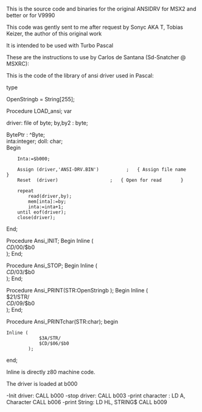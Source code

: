This is the source code and binaries for the original ANSIDRV for MSX2 and better or for V9990

This code was gently sent to me after request by Sonyc AKA T, Tobias Keizer, the author of this original work

It is intended to be used with Turbo Pascal

These are the instructions to use by Carlos de Santana (Sd-Snatcher @ MSXRC):

This is the code of the library of ansi driver used in Pascal:

type

OpenStringb     = String[255]; 

Procedure LOAD_ansi;
var

  driver: file of byte;
  by,by2 : byte; 
   
  BytePtr  : ^Byte;  
  inta:integer; 
  doll: char;    
Begin 

		Inta:=$b000;

        Assign (driver,'ANSI-DRV.BIN')          ;   { Assign file name    }
        Reset  (driver)                   ;   { Open for read       }

 		repeat
 			read(driver,by); 
 			mem[inta]:=by;
 			inta:=inta+1;
        until eof(driver);
        close(driver);  
End;


Procedure Ansi_INIT;
Begin
    Inline (    
				$CD/$00/$b0		
             ); 
End; 

Procedure Ansi_STOP;
Begin
    Inline (    
				$CD/$03/$b0		
             ); 
End;                                  

Procedure Ansi_PRINT(STR:OpenStringb );
Begin
    Inline (    
        		$21/STR/		
    		    $CD/$09/$b0		
             ); 
End; 



Procedure Ansi_PRINTchar(STR:char);
begin 

  
	Inline (    
   				$3A/STR/
	    		$CD/$06/$b0		
          	); 

end;

Inline is directly z80 machine code.

The driver is loaded at b000

-Init driver:
CALL b000
-stop driver:
CALL b003
-print character :
LD A, Character
CALL b006
-print String:
LD HL, STRING$
CALL b009
